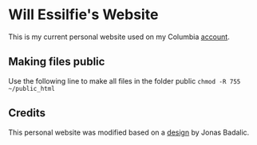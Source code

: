 # Will Essilfie's Website
This is my current personal website used on my Columbia [account](http://www.columbia.edu/~wke2102/).

## Making files public
Use the following line to make all files in the folder public `chmod -R 755 ~/public_html`

## Credits
This personal website was modified based on a [design](https://codepen.io/JonasBadalic/pen/cwEtH) by Jonas Badalic.
